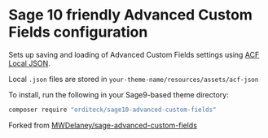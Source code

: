 # Sage 10 friendly Advanced Custom Fields configuration

Sets up saving and loading of Advanced Custom Fields settings using [ACF Local JSON](https://www.advancedcustomfields.com/resources/local-json/).

Local `.json` files are stored in `your-theme-name/resources/assets/acf-json`

To install, run the following in your Sage9-based theme directory:
```bash
composer require "orditeck/sage10-advanced-custom-fields"
```
Forked from [MWDelaney/sage-advanced-custom-fields](https://github.com/MWDelaney/sage-advanced-custom-fields)
